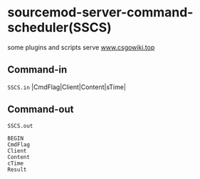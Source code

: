 # sourcemod-server-command-scheduler(SSCS)
some plugins and scripts serve www.csgowiki.top

## Command-in
`SSCS.in`
|CmdFlag|Client|Content|sTime|

## Command-out
`SSCS.out`
```
BEGIN
CmdFlag
Client
Content
cTime
Result
```